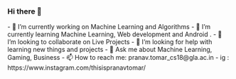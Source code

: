 ### Hi there 👋

<!--
**Mystery01092000/Mystery01092000** is a ✨ _special_ ✨ repository because its `README.md` (this file) appears on your GitHub profile.
--!>

- 🔭 I’m currently working on Machine Learning and Algorithms

 
- 🌱 I’m currently learning Machine Learning, Web development and Android .

 
- 👯 I’m looking to collaborate on Live Projects

 
- 🤔 I’m looking for help with learning new things and projects 

 
- 💬 Ask me about Machine Learning, Gaming, Business


- 📫 How to reach me: pranav.tomar_cs18@gla.ac.in  

                    
- ig : https://www.instagram.com/thisispranavtomar/
